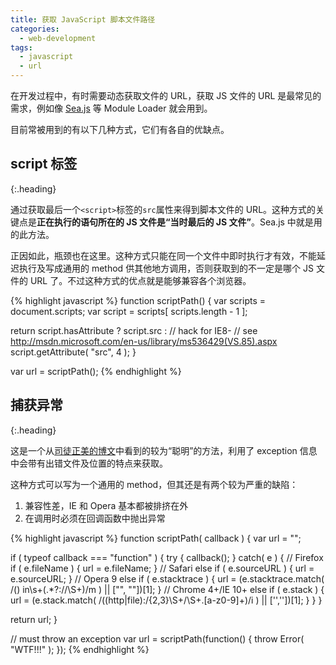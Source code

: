```yaml
---
title: 获取 JavaScript 脚本文件路径
categories:
  - web-development
tags:
  - javascript
  - url
---
```


在开发过程中，有时需要动态获取文件的 URL，获取 JS 文件的 URL 是最常见的需求，例如像 [Sea.js](http://seajs.org) 等 Module Loader 就会用到。

目前常被用到的有以下几种方式，它们有各自的优缺点。

## script 标签
{:.heading}

通过获取最后一个`<script>`标签的`src`属性来得到脚本文件的 URL。这种方式的关键点是**正在执行的语句所在的 JS 文件是“当时最后的 JS 文件”**。Sea.js 中就是用的此方法。

正因如此，瓶颈也在这里。这种方式只能在同一个文件中即时执行才有效，不能延迟执行及写成通用的 method 供其他地方调用，否则获取到的不一定是哪个 JS 文件的 URL 了。不过这种方式的优点就是能够兼容各个浏览器。

{% highlight javascript %}
function scriptPath() {
  var scripts = document.scripts;
  var script = scripts[ scripts.length - 1 ];

  return script.hasAttribute ?
    script.src :
    // hack for IE8-
    // see http://msdn.microsoft.com/en-us/library/ms536429(VS.85).aspx
    script.getAttribute( "src", 4 );
}

var url = scriptPath();
{% endhighlight %}

## 捕获异常
{:.heading}

这是一个从[司徒正美的博文](http://www.cnblogs.com/rubylouvre/archive/2010/04/06/1705817.html)中看到的较为“聪明”的方法，利用了 exception 信息中会带有出错文件及位置的特点来获取。

这种方式可以写为一个通用的 method，但其还是有两个较为严重的缺陷：

1. 兼容性差，IE 和 Opera 基本都被排挤在外
2. 在调用时必须在回调函数中抛出异常

{% highlight javascript %}
function scriptPath( callback ) {
  var url = "";

  if ( typeof callback === "function" ) {
    try {
      callback();
    }
    catch( e ) {
      // Firefox
      if ( e.fileName ) {
        url = e.fileName;
      }
      // Safari
      else if ( e.sourceURL ) {
        url = e.sourceURL;
      }
      // Opera 9
      else if ( e.stacktrace ) {
        url = (e.stacktrace.match( /\(\) in\s+(.*?\:\/\/\S+)/m ) || ["", ""])[1];
      }
      // Chrome 4+/IE 10+
      else if ( e.stack ) {
        url = (e.stack.match( /((http|file)\:\/{2,3}\S+\/\S+\.[a-z0-9]+)/i ) || ['',''])[1];
      }
    }
  }

  return url;
}

// must throw an exception
var url = scriptPath(function() {
      throw Error( "WTF!!!" );
    });
{% endhighlight %}
